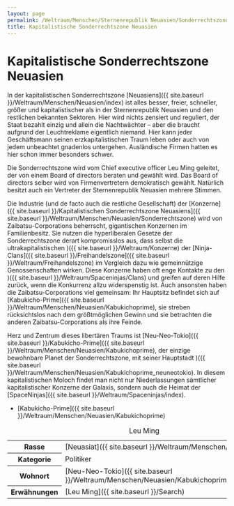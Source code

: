```yaml
---
layout: page
permalink: /Weltraum/Menschen/Sternenrepublik Neuasien/Sonderrechtszone
title: Kapitalistische Sonderrechtszone Neuasien
---
```



# Kapitalistische Sonderrechtszone Neuasien


In der kapitalistischen Sonderrechtszone [Neuasiens]({{ site.baseurl }}/Weltraum/Menschen/Neuasien/index) ist alles besser, freier, schneller, größer und kapitalistischer als in der Sternenrepublik Neuasien und den restlichen bekannten Sektoren. Hier wird nichts zensiert und reguliert, der Staat bezahlt einzig und allein die Nachtwächter – aber die braucht aufgrund der Leuchtreklame eigentlich niemand. Hier kann jeder Geschäftsmann seinen erzkapitalistischen Traum leben oder auch von jedem unbeachtet gnadenlos untergehen. Ausländische Firmen hatten es hier schon immer besonders schwer.

Die Sonderrechtszone wird vom Chief executive officer Leu Ming geleitet, der von einem Board of directors beraten und gewählt wird. Das Board of directors selber wird von Firmenvertretern demokratisch gewählt. Natürlich besitzt auch ein Vertreter der Sternenrepublik Neuasien mehrere Stimmen.

Die Industrie (und de facto auch die restliche Gesellschaft) der [Konzerne]({{ site.baseurl }}/Kapitalistischen Sonderrechtszone Neuasiens]({{ site.baseurl }}/Weltraum/Menschen/Neuasien/Sonderrechtszone) wird von Zaibatsu-Corporations beherrscht, gigantischen Konzernen im Familienbesitz. Sie nutzen die hyperliberalen Gesetze der Sonderrechtszone derart kompromisslos aus, dass selbst die ultrakapitalistischen )({{ site.baseurl }}/Weltraum/Konzerne) der [Ninja-Clans]({{ site.baseurl }}/Freihandelszone]({{ site.baseurl }}/Weltraum/Freihandelszone) im Vergleich dazu wie gemeinnützige Genossenschaften wirken. Diese Konzerne haben oft enge Kontakte zu den )({{ site.baseurl }}/Weltraum/Spaceninjas/Clans) und greifen auf deren Hilfe zurück, wenn die Konkurrenz allzu widerspenstig ist. Auch ansonsten haben die Zaibatsu-Corporations viel gemeinsam: Ihr Hauptsitz befindet sich auf [Kabukicho-Prime]({{ site.baseurl }}/Weltraum/Menschen/Neuasien/Kabukichoprime), sie streben rücksichtslos nach dem größtmöglichen Gewinn und sie betrachten die anderen Zaibatsu-Corporations als ihre Feinde.

Herz und Zentrum dieses libertären Traums ist [Neu-Neo-Tokio]({{ site.baseurl }}/Kabukicho-Prime]({{ site.baseurl }}/Weltraum/Menschen/Neuasien/Kabukichoprime), der einzige bewohnbare Planet der Sonderrechtszone, mit seiner Hauptstadt )({{ site.baseurl }}/Weltraum/Menschen/Neuasien/Kabukichoprime_neuneotokio). In diesem kapitalistischen Moloch findet man nicht nur Niederlassungen sämtlicher kapitalistischer Konzerne der Galaxis, sondern auch die Heimat der [SpaceNinjas]({{ site.baseurl }}/Weltraum/Spaceninjas/index).

- [Kabukicho-Prime]({{ site.baseurl }}/Weltraum/Menschen/Neuasien/Kabukichoprime)


<aside>
<table data-type="slc">
<caption>Leu Ming</caption>
<tbody>
<tr><th>Rasse</th><td>[Neuasiat]({{ site.baseurl }}/Weltraum/Menschen/Neuasien)</td></tr>
<tr><th>Kategorie</th><td>Politiker</td></tr>
<tr><th>Wohnort</th><td>[Neu-Neo-Tokio]({{ site.baseurl }}/Weltraum/Menschen/Neuasien/Kabukichoprime_neuneotokio)</td></tr>
<tr><th>Erwähnungen</th><td>[Leu Ming]({{ site.baseurl }}/Search)</td></tr>
</tbody>
</table>
</aside>


